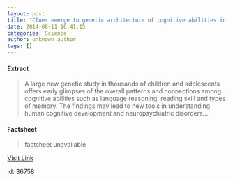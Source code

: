 ```yaml
---
layout: post
title: "Clues emerge to genetic architecture of cognitive abilities in children"
date: 2014-08-11 16:41:15
categories: Science
author: unknown author
tags: []
---
```



#### Extract
>A large new genetic study in thousands of children and adolescents offers early glimpses of the overall patterns and connections among cognitive abilities such as language reasoning, reading skill and types of memory. The findings may lead to new tools in understanding human cognitive development and neuropsychiatric disorders....

#### Factsheet
>factsheet unavailable

[Visit Link](http://feeds.sciencedaily.com/~r/sciencedaily/~3/PXxEQBqVQLU/140811124115.htm)

id:   36758


